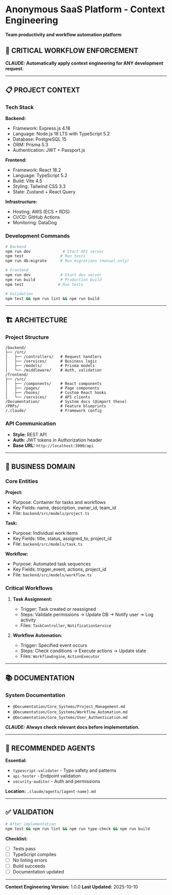 # Anonymous SaaS Platform - Context Engineering

**Team productivity and workflow automation platform**

## 🚨 CRITICAL WORKFLOW ENFORCEMENT

**CLAUDE: Automatically apply context engineering for ANY development request.**

---

## 📋 PROJECT CONTEXT

### Tech Stack
**Backend:**
- Framework: Express.js 4.18
- Language: Node.js 18 LTS with TypeScript 5.2
- Database: PostgreSQL 15
- ORM: Prisma 5.3
- Authentication: JWT + Passport.js

**Frontend:**
- Framework: React 18.2
- Language: TypeScript 5.2
- Build: Vite 4.5
- Styling: Tailwind CSS 3.3
- State: Zustand + React Query

**Infrastructure:**
- Hosting: AWS (ECS + RDS)
- CI/CD: GitHub Actions
- Monitoring: DataDog

### Development Commands
```bash
# Backend
npm run dev              # Start API server
npm test                # Run tests
npm run db:migrate      # Run migrations (manual only)

# Frontend
npm run dev             # Start dev server
npm run build           # Production build
npm test               # Run tests

# Validation
npm test && npm run lint && npm run build
```

---

## 🏗️ ARCHITECTURE

### Project Structure
```
/backend/
├── /src/
│   ├── /controllers/   # Request handlers
│   ├── /services/      # Business logic
│   ├── /models/        # Prisma models
│   └── /middleware/    # Auth, validation
/frontend/
├── /src/
│   ├── /components/    # React components
│   ├── /pages/         # Page components
│   ├── /hooks/         # Custom React hooks
│   └── /services/      # API clients
/Documentation/         # System docs (@import these)
/PRPs/                  # Feature blueprints
/.claude/               # Framework config
```

### API Communication
- **Style:** REST API
- **Auth:** JWT tokens in Authorization header
- **Base URL:** `http://localhost:3000/api`

---

## 🎯 BUSINESS DOMAIN

### Core Entities
**Project:**
- Purpose: Container for tasks and workflows
- Key Fields: name, description, owner_id, team_id
- File: `backend/src/models/project.ts`

**Task:**
- Purpose: Individual work items
- Key Fields: title, status, assigned_to, project_id
- File: `backend/src/models/task.ts`

**Workflow:**
- Purpose: Automated task sequences
- Key Fields: trigger_event, actions, project_id
- File: `backend/src/models/workflow.ts`

### Critical Workflows
1. **Task Assignment:**
   - Trigger: Task created or reassigned
   - Steps: Validate permissions → Update DB → Notify user → Log activity
   - Files: `TaskController`, `NotificationService`

2. **Workflow Automation:**
   - Trigger: Specified event occurs
   - Steps: Check conditions → Execute actions → Update state
   - Files: `WorkflowEngine`, `ActionExecutor`

---

## 📚 DOCUMENTATION

### System Documentation
- `@Documentation/Core_Systems/Project_Management.md`
- `@Documentation/Core_Systems/Workflow_Automation.md`
- `@Documentation/Core_Systems/User_Authentication.md`

**CLAUDE: Always check relevant docs before implementation.**

---

## 🤖 RECOMMENDED AGENTS

**Essential:**
- `typescript-validator` - Type safety and patterns
- `api-tester` - Endpoint validation
- `security-auditor` - Auth and permissions

**Location:** `.claude/agents/[agent-name].md`

---

## ✅ VALIDATION

```bash
# After implementation
npm test && npm run lint && npm run type-check && npm run build
```

**Checklist:**
- [ ] Tests pass
- [ ] TypeScript compiles
- [ ] No linting errors
- [ ] Build succeeds
- [ ] Documentation updated

---

**Context Engineering Version:** 1.0.0
**Last Updated:** 2025-10-10

